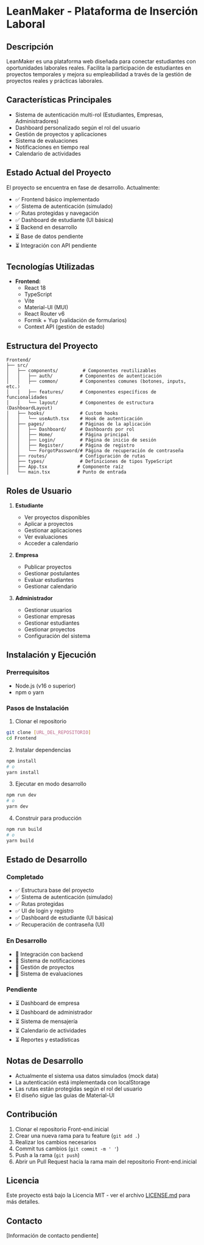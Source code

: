 # LeanMaker - Plataforma de Inserción Laboral

## Descripción
LeanMaker es una plataforma web diseñada para conectar estudiantes con oportunidades laborales reales. Facilita la participación de estudiantes en proyectos temporales y mejora su empleabilidad a través de la gestión de proyectos reales y prácticas laborales.

## Características Principales
- Sistema de autenticación multi-rol (Estudiantes, Empresas, Administradores)
- Dashboard personalizado según el rol del usuario
- Gestión de proyectos y aplicaciones
- Sistema de evaluaciones
- Notificaciones en tiempo real
- Calendario de actividades

## Estado Actual del Proyecto
El proyecto se encuentra en fase de desarrollo. Actualmente:
- ✅ Frontend básico implementado
- ✅ Sistema de autenticación (simulado)
- ✅ Rutas protegidas y navegación
- ✅ Dashboard de estudiante (UI básica)
- ⏳ Backend en desarrollo
- ⏳ Base de datos pendiente
- ⏳ Integración con API pendiente

## Tecnologías Utilizadas
- **Frontend:**
  - React 18
  - TypeScript
  - Vite
  - Material-UI (MUI)
  - React Router v6
  - Formik + Yup (validación de formularios)
  - Context API (gestión de estado)

## Estructura del Proyecto
```
Frontend/
├── src/
│   ├── components/         # Componentes reutilizables
│   │   ├── auth/          # Componentes de autenticación
│   │   ├── common/        # Componentes comunes (botones, inputs, etc.)
│   │   ├── features/      # Componentes específicos de funcionalidades
│   │   └── layout/        # Componentes de estructura (DashboardLayout)
│   ├── hooks/             # Custom hooks
│   │   └── useAuth.tsx    # Hook de autenticación
│   ├── pages/             # Páginas de la aplicación
│   │   ├── Dashboard/     # Dashboards por rol
│   │   ├── Home/          # Página principal
│   │   ├── Login/         # Página de inicio de sesión
│   │   ├── Register/      # Página de registro
│   │   └── ForgotPassword/# Página de recuperación de contraseña
│   ├── routes/            # Configuración de rutas
│   ├── types/             # Definiciones de tipos TypeScript
│   ├── App.tsx           # Componente raíz
│   └── main.tsx          # Punto de entrada
```

## Roles de Usuario
1. **Estudiante**
   - Ver proyectos disponibles
   - Aplicar a proyectos
   - Gestionar aplicaciones
   - Ver evaluaciones
   - Acceder a calendario

2. **Empresa**
   - Publicar proyectos
   - Gestionar postulantes
   - Evaluar estudiantes
   - Gestionar calendario

3. **Administrador**
   - Gestionar usuarios
   - Gestionar empresas
   - Gestionar estudiantes
   - Gestionar proyectos
   - Configuración del sistema

## Instalación y Ejecución

### Prerrequisitos
- Node.js (v16 o superior)
- npm o yarn

### Pasos de Instalación
1. Clonar el repositorio
```bash
git clone [URL_DEL_REPOSITORIO]
cd Frontend
```

2. Instalar dependencias
```bash
npm install
# o
yarn install
```

3. Ejecutar en modo desarrollo
```bash
npm run dev
# o
yarn dev
```

4. Construir para producción
```bash
npm run build
# o
yarn build
```

## Estado de Desarrollo
### Completado
- ✅ Estructura base del proyecto
- ✅ Sistema de autenticación (simulado)
- ✅ Rutas protegidas
- ✅ UI de login y registro
- ✅ Dashboard de estudiante (UI básica)
- ✅ Recuperación de contraseña (UI)

### En Desarrollo
- 🔄 Integración con backend
- 🔄 Sistema de notificaciones
- 🔄 Gestión de proyectos
- 🔄 Sistema de evaluaciones

### Pendiente
- ⏳ Dashboard de empresa
- ⏳ Dashboard de administrador
- ⏳ Sistema de mensajería
- ⏳ Calendario de actividades
- ⏳ Reportes y estadísticas

## Notas de Desarrollo
- Actualmente el sistema usa datos simulados (mock data)
- La autenticación está implementada con localStorage
- Las rutas están protegidas según el rol del usuario
- El diseño sigue las guías de Material-UI

## Contribución
1. Clonar el repositorio Front-end.inicial
2. Crear una nueva rama para tu feature (`git add .`)
3. Realizar los cambios necesarios
4. Commit tus cambios (`git commit -m ' '`)
5. Push a la rama (`git push`)
6. Abrir un Pull Request hacia la rama main del repositorio Front-end.inicial

## Licencia
Este proyecto está bajo la Licencia MIT - ver el archivo [LICENSE.md](LICENSE.md) para más detalles.

## Contacto
[Información de contacto pendiente] 